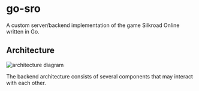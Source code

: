 # go-sro
A custom server/backend implementation of the game Silkroad Online
written in Go.

## Architecture

![architecture diagram](http://plantuml.com/plantuml/proxy?cache=no&src=https://raw.githubusercontent.com/ferdoran/go-sro/main/_docs/architecture.puml)

The backend architecture consists of several components that may interact with each other.
